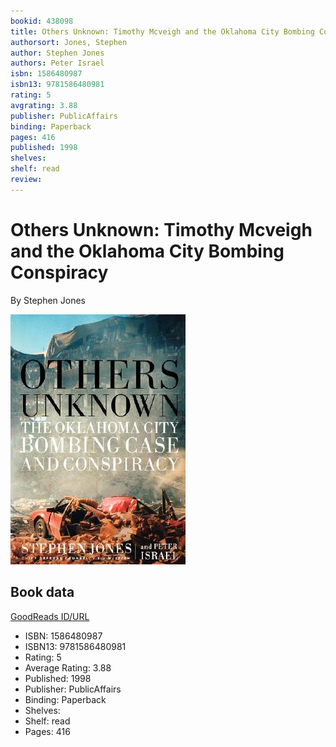 ```yaml
---
bookid: 438098
title: Others Unknown: Timothy Mcveigh and the Oklahoma City Bombing Conspiracy
authorsort: Jones, Stephen
author: Stephen Jones
authors: Peter Israel
isbn: 1586480987
isbn13: 9781586480981
rating: 5
avgrating: 3.88
publisher: PublicAffairs
binding: Paperback
pages: 416
published: 1998
shelves: 
shelf: read
review: 
---
```


# Others Unknown: Timothy Mcveigh and the Oklahoma City Bombing Conspiracy

By Stephen Jones

![](../../assets/bookcovers/1347454067l/438098.jpg)

## Book data

[GoodReads ID/URL](https://www.goodreads.com/book/show/438098)

- ISBN: 1586480987
- ISBN13: 9781586480981
- Rating: 5
- Average Rating: 3.88
- Published: 1998
- Publisher: PublicAffairs
- Binding: Paperback
- Shelves: 
- Shelf: read
- Pages: 416

